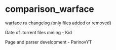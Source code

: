 # comparison_warface
warface ru changelog (only files added or removed)

Date of .torrent files mining - Kid 

Page and parser development - ParinovYT

